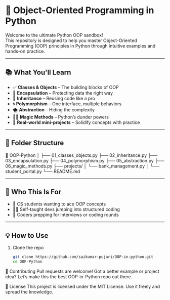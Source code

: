 # 🧱 Object-Oriented Programming in Python

Welcome to the ultimate Python OOP sandbox!  
This repository is designed to help you master Object-Oriented Programming (OOP) principles in Python through intuitive examples and hands-on practice.

---

## 📚 What You'll Learn

- ✅ **Classes & Objects** – The building blocks of OOP  
- 🔐 **Encapsulation** – Protecting data the right way  
- 🧬 **Inheritance** – Reusing code like a pro  
- 🌀 **Polymorphism** – One interface, multiple behaviors  
- 🌪️ **Abstraction** – Hiding the complexity  
- 🧙‍♂️ **Magic Methods** – Python’s dunder powers  
- 🔁 **Real-world mini-projects** – Solidify concepts with practice

---

## 🧰 Folder Structure

📁 OOP-Python
│
├── 01_classes_objects.py
├── 02_inheritance.py
├── 03_encapsulation.py
├── 04_polymorphism.py
├── 05_abstraction.py
├── 06_magic_methods.py
├── projects/
│ └── bank_management.py
│ └── student_portal.py
└── README.md

---

## 🚀 Who This Is For

- 📘 CS students wanting to ace OOP concepts  
- 🧑‍💻 Self-taught devs jumping into structured coding  
- 🧠 Coders prepping for interviews or coding rounds  

---

## 💡 How to Use

1. Clone the repo  
   ```bash
   git clone https://github.com/saikumar-pujari/OOP-in-python.git
   cd OOP-Python
   
🤝 Contributing
Pull requests are welcome! Got a better example or project idea? Let’s make this the best OOP-in-Python repo out there.

📜 License
This project is licensed under the MIT License. Use it freely and spread the knowledge.
